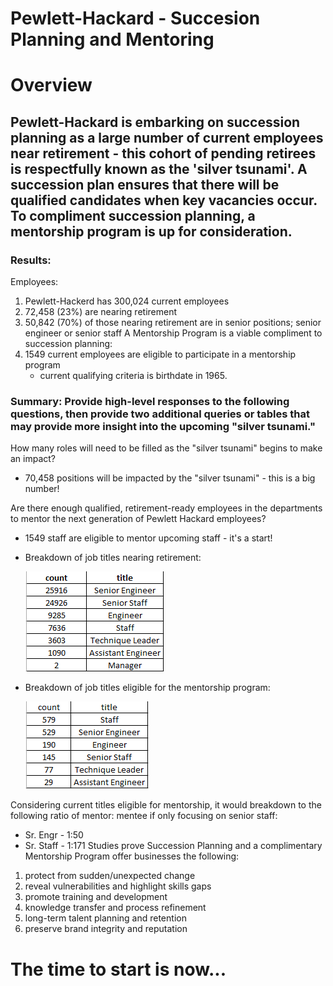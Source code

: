 # Pewlett-Hackard - Succesion Planning and Mentoring
# Overview  
## Pewlett-Hackard is embarking on succession planning as a large number of current employees near retirement - this cohort of pending retirees is respectfully known as the 'silver tsunami'. A succession plan ensures that there will be qualified candidates when key vacancies occur.  To compliment succession planning, a mentorship program is up for consideration.  

### Results: 
  Employees:
  1. Pewlett-Hackerd has 300,024 current employees
  2. 72,458 (23%) are nearing retirement
  3. 50,842 (70%) of those nearing retirement are in senior positions; senior engineer or senior staff
  A Mentorship Program is a viable compliment to succession planning:
  4.  1549 current employees are eligible to participate in a mentorship program
      * current qualifying criteria is birthdate in 1965.
 ### Summary: Provide high-level responses to the following questions, then provide two additional queries or tables that may provide more insight into the upcoming "silver tsunami."
How many roles will need to be filled as the "silver tsunami" begins to make an impact?
* 70,458 positions will be impacted by the "silver tsunami" - this is a big number!  

Are there enough qualified, retirement-ready employees in the departments to mentor the next generation of Pewlett Hackard employees?
* 1549 staff are eligible to mentor upcoming staff - it's a start!
* Breakdown of job titles nearing retirement:  

    ![](/Images/retiring_titles.png)  
    
* Breakdown of job titles eligible for the mentorship program:   

   ![](/Images/mentoring_eligibility_titles.png)  
   
Considering current titles eligible for mentorship, it would breakdown to the following ratio of mentor: mentee if only focusing on senior staff: 
* Sr. Engr - 1:50
* Sr. Staff - 1:171
Studies prove Succession Planning and a complimentary Mentorship Program offer businesses the following:
1. protect from sudden/unexpected change
2. reveal vulnerabilities and highlight skills gaps
3. promote training and development
4. knowledge transfer and process refinement
5. long-term talent planning and retention
6. preserve brand integrity and reputation
# The time to start is now...
